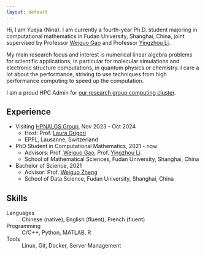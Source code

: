 ```yaml
---
layout: default
---
```


Hi, I am Yuejia (Nina). I am currently a fourth-year Ph.D. student majoring in computational mathematics in Fudan University, Shanghai, China, joint supervised by Professor [Weiguo Gao](https://math.fudan.edu.cn/mathen/11/98/c34204a397720/page.htm) and Professor [Yingzhou Li](https://yingzhouli.com/).

My main research focus and interest is numerical linear algebra problems for scientific applications, in particular for molecular simulations and electronic structure computations, in quantum physics or chemistry. I care a lot about the performance, striving to use techniques from high performance computing to speed up the computation.

I am a proud HPC Admin for [our research group computing cluster](https://advancedsolver.com/guide/).

## Experience

- Visiting [HPNALGS Group](https://www.epfl.ch/labs/hpnalgs/), Nov 2023 - Oct 2024
  - Host: Prof. [Laura Grigori](https://people.epfl.ch/laura.grigori)
  - EPFL, Lausanne, Switzerland
- PhD Student in Computational Mathematics, 2021 - now
  - Advisors: Prof. [Weiguo Gao](https://math.fudan.edu.cn/mathen/11/98/c34204a397720/page.htm), Prof. [Yingzhou Li](https://yingzhouli.com/).
  - School of Mathematical Sciences, Fudan University, Shanghai, China
- Bachelor of Science, 2021
  - Advisor: Prof. [Weiguo Zheng](https://weiguozheng.github.io/)
  - School of Data Science, Fudan University, Shanghai, China

## Skills

<dl>
<dt>Languages</dt>
<dd>Chinese (native), English (fluent), French (fluent) </dd>
<dt>Programming</dt>
<dd>C/C++, Python, MATLAB, R</dd>
<dt>Tools</dt>
<dd>Linux, Git, Docker, Server Management</dd>
</dl>
